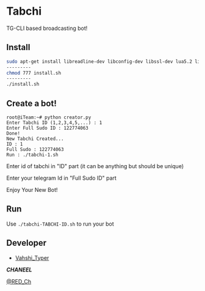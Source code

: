 # Tabchi

TG-CLI based broadcasting bot!

## Install
```bash
sudo apt-get install libreadline-dev libconfig-dev libssl-dev lua5.2 liblua5.2-dev lua-socket lua-sec lua-expat libevent-dev make unzip git redis-server autoconf g++ libjansson-dev libpython-dev expat libexpat1-dev
---------
chmod 777 install.sh
---------
./install.sh
```
## Create a bot!
```
root@iTeam:~# python creator.py
Enter Tabchi ID (1,2,3,4,5,...) : 1
Enter Full Sudo ID : 122774063
Done!
New Tabchi Created...
ID : 1
Full Sudo : 122774063
Run : ./tabchi-1.sh
```
Enter id of tabchi in "ID" part (it can be anything but should be unique)

Enter your telegram Id in "Full Sudo ID" part

Enjoy Your New Bot!
## Run
Use `./tabchi-TABCHI-ID.sh` to run your bot


## Developer

 * [Vahshi_Typer](https://telegram.me/Vahshi_Typer)

*******CHANEEL*******

[@RED_Ch](https://telegram.me/Red_Ch)
